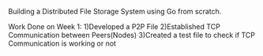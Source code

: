 Building a Distributed File Storage System using Go from scratch.

Work Done on Week 1:
1)Developed a P2P File
2)Established TCP Communication between Peers(Nodes)
3)Created a test file to check if TCP Communication is working or not
